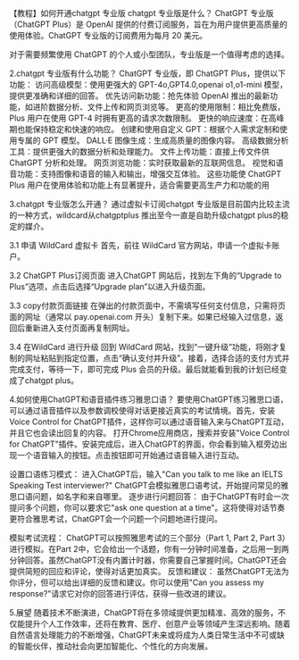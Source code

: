 【教程】如何开通chatgpt 专业版
chatgpt 专业版是什么？
ChatGPT 专业版（ChatGPT Plus）是 OpenAI 提供的付费订阅服务，旨在为用户提供更高质量的使用体验。ChatGPT 专业版的订阅费用为每月 20 美元。 

对于需要频繁使用 ChatGPT 的个人或小型团队，专业版是一个值得考虑的选择。

2.chatgpt 专业版有什么功能？
ChatGPT 专业版，即 ChatGPT Plus，提供以下功能：
访问高级模型：使用更强大的 GPT-4o,GPT4.0,openai o1,o1-mini 模型，提供更准确和详细的回答。
优先访问新功能：抢先体验 OpenAI 推出的最新功能，如进阶数据分析、文件上传和网页浏览等。
更高的使用限制：相比免费版，Plus 用户在使用 GPT-4 时拥有更高的请求次数限制。
更快的响应速度：在高峰期也能保持稳定和快速的响应。
创建和使用自定义 GPT：根据个人需求定制和使用专属的 GPT 模型。
DALL·E 图像生成：生成高质量的图像内容。
高级数据分析工具：提供更强大的数据分析和处理能力。
文件上传功能：直接上传文件供 ChatGPT 分析和处理。
网页浏览功能：实时获取最新的互联网信息。
视觉和语音功能：支持图像和语音的输入和输出，增强交互体验。
这些功能使 ChatGPT Plus 用户在使用体验和功能上有显著提升，适合需要更高生产力和功能的用

3.chatgpt 专业版怎么开通？
通过虚拟卡订阅chatgpt 专业版是目前国内比较主流的一种方式，wildcard从chatgptplus 推出至今一直是自助升级chatgpt plus的稳定的媒介。

3.1 申请 WildCard 虚拟卡
首先，前往 WildCard 官方网站，申请一个虚拟卡账户。

 

3.2  ChatGPT Plus订阅页面
进入ChatGPT 网站后，找到左下角的“Upgrade to Plus”选项，点击后选择“Upgrade plan”以进入升级页面。

3.3 copy付款页面链接
在弹出的付款页面中，不需填写任何支付信息，只需将页面的网址（通常以 pay.openai.com 开头）复制下来。如果已经输入过信息，返回后重新进入支付页面再复制网址。


3.4 在WildCard 进行升级
回到 WildCard 网站，找到“一键升级”功能，将刚才复制的网址粘贴到指定位置，点击“确认支付并升级”。接着，选择合适的支付方式并完成支付，等待一下，即可完成 Plus 会员的升级。最后就能看到我的计划已经变成了chatgpt plus。



4.如何使用ChatGPT和语音插件练习雅思口语？
要使用ChatGPT练习雅思口语，可以通过语音插件以及参数调校使得对话更接近真实的考试情境。首先，安装Voice Control for ChatGPT插件，这样你可以通过语音输入来与ChatGPT互动，并且它也会读出回复的内容。
 打开Chrome应用商店，搜索并安装"Voice Control for ChatGPT"插件。安装完成后，进入ChatGPT的界面，你会看到输入框旁边出现一个语音输入的按钮。点击按钮即可开始通过语音输入进行互动。

设置口语练习模式： 进入ChatGPT后，输入"Can you talk to me like an IELTS Speaking Test interviewer?" ChatGPT会模拟雅思口语考试，开始提问常见的雅思口语问题，如名字和来自哪里。
逐步进行问题回答： 由于ChatGPT有时会一次提问多个问题，你可以要求它"ask one question at a time"。这将使得对话节奏更符合雅思考试，ChatGPT会一个问题一个问题地进行提问。

模拟考试流程： ChatGPT可以按照雅思考试的三个部分（Part 1, Part 2, Part 3）进行模拟。在Part 2中，它会给出一个话题，你有一分钟时间准备，之后用一到两分钟回答。虽然ChatGPT没有内置计时器，你需要自己掌握时间。ChatGPT还会提供简短的回应和评论，使得对话更加真实。
反馈和建议： 虽然ChatGPT无法为你评分，但可以给出详细的反馈和建议。你可以使用"Can you assess my response?"请求它对你的回答进行评估，获得一些改进的建议。

5.展望
随着技术不断演进，ChatGPT将在多领域提供更加精准、高效的服务，不仅能提升个人工作效率，还将在教育、医疗、创意产业等领域产生深远影响。随着自然语言处理能力的不断增强，ChatGPT未来或将成为人类日常生活中不可或缺的智能伙伴，推动社会向更加智能化、个性化的方向发展。






